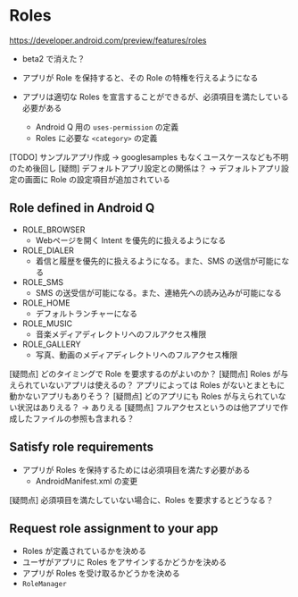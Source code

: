 # Roles

https://developer.android.com/preview/features/roles

* beta2 で消えた？

* アプリが Role を保持すると、その Role の特権を行えるようになる
* アプリは適切な Roles を宣言することができるが、必須項目を満たしている必要がある
  * Android Q 用の `uses-permission` の定義
  * Roles に必要な `<category>` の定義

[TODO] サンプルアプリ作成 -> googlesamples もなくユースケースなども不明のため後回し
[疑問] デフォルトアプリ設定との関係は？
  -> デフォルトアプリ設定の画面に Role の設定項目が追加されている

## Role defined in Android Q

* ROLE_BROWSER
  * Webページを開く Intent を優先的に扱えるようになる
* ROLE_DIALER
  * 着信と履歴を優先的に扱えるようになる。また、SMS の送信が可能になる
* ROLE_SMS
  * SMS の送受信が可能になる。また、連絡先への読み込みが可能になる
* ROLE_HOME
  * デフォルトランチャーになる
* ROLE_MUSIC
  * 音楽メディアディレクトリへのフルアクセス権限
* ROLE_GALLERY
  * 写真、動画のメディアディレクトリへのフルアクセス権限

[疑問点] どのタイミングで Role を要求するのがよいのか？
[疑問点] Roles が与えられていないアプリは使えるの？ アプリによっては Roles がないとまともに動かないアプリもありそう？
[疑問点] どのアプリにも Roles が与えられていない状況はありえる？
  -> ありえる
[疑問点] フルアクセスというのは他アプリで作成したファイルの参照も含まれる？

## Satisfy role requirements

* アプリが Roles を保持するためには必須項目を満たす必要がある
  * AndroidManifest.xml の変更

[疑問点] 必須項目を満たしていない場合に、Roles を要求するとどうなる？

## Request role assignment to your app

* Roles が定義されているかを決める
* ユーザがアプリに Roles をアサインするかどうかを決める
* アプリが Roles を受け取るかどうかを決める
* `RoleManager`
